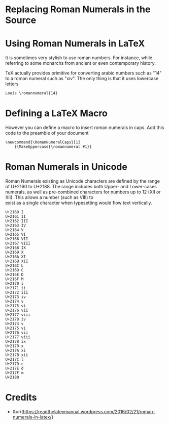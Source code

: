 # Replacing Roman Numerals in the Source


# Using Roman Numerals in LaTeX

It is sometimes very stylish to use roman numbers. 
For instance, while referring to some monarchs from 
ancient or even contemporary history.

TeX actually provides primitive for converting 
arabic numbers such as "14" to a roman numeral
such as "xiv". The only thing 
is that it uses lowercase letters

    Louis \romannumeral{14}
    

# Defining a LaTeX Macro

However you can define a macro to insert roman 
numerals in caps. Add this code to the preamble 
of your document

    \newcommand{\RomanNumeralCaps}[1]
        {\MakeUppercase{\romannumeral #1}}


# Roman Numerals in Unicode

Roman Numerals existing as Unicode characters are
defined by the range of U+2160 to U+2188. The range
includes both Upper- and Lower-cases numerals,
as well as pre-combined characters
for numbers up to 12 (XII or XII). 
This allows a number (such as VIII) to  
exist as a single character
when typesetting would flow text vertically.
 
    U+2160 I
    U+2161 II
    U+2162 III
    U+2163 IV
    U+2164 V
    U+2165 VI
    U+2166 VII
    U+2167 VIII
    U+2168 IX
    U+2169 X
    U+216A XI
    U+216B XII
    U+216C L
    U+216D C
    U+216E D
    U+216F M
    U+2170 i
    U+2171 ii
    U+2172 iii
    U+2173 iv
    U+2174 v
    U+2175 vi
    U+2176 vii
    U+2177 viii
    U+2178 iv
    U+2174 v
    U+2175 vi
    U+2176 vii
    U+2177 viii
    U+2178 ix
    U+2179 x
    U+217A xi
    U+217B xii
    U+217C l
    U+217D c
    U+217E d
    U+217F m
    U+2180 
    
    
    
# Credits

- &uri{https://readthelatexmanual.wordpress.com/2016/02/21/roman-numerals-in-latex/}

